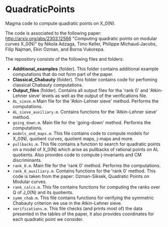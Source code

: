 # QuadraticPoints
Magma code to compute quadratic points on X_0(N). 

The code is associated to the following paper: http://arxiv.org/abs/2303.12566 "Computing quadratic points on modular curves X_0(N)" by Nikola Adzaga, Timo Keller, Philippe Michaud-Jacobs, Filip Najman, Ekin Ozman, and Borna Vukorepa.

The repository consists of the following files and folders:

- **Additional_examples** (folder). This folder contains additional example computations that do not form part of the paper.
- **Classical_Chabauty** (folder). This folder contains code for perfoming classical Chabauty computations.
- **Output_files** (folder). Contains all output files for tha 'rank 0' and 'Atkin-Lehner sieve' levels as well as the output of the verifications file.
- `AL_sieve.m` Main file for the 'Atkin-Lehner sieve' method. Performs the computations.
- `AL_sieve_auxiliary.m`.  Contains functions for the 'Atkin-Lehner sieve' method.
- `going_down.m`. Main file for the 'going-down' method. Performs the computations.
- `models_and_maps.m`.  This file contains code to compute models for X_0(N), quotient curves, quotient maps, j-maps and more.
- `pullbacks.m`.   This file contains a function to search for quadratic points on a model of X_0(N) which arise as pullbacks of rational points on AL quotients. Also provides code to compute j-invariants and CM discriminants. 
- `rank_0.m`. Main file for the 'rank 0' method. Performs the computations.
- `rank_0_auxiliary.m`. Contains functions for the 'rank 0' method. This code is taken from the paper: Ozman-Siksek, Quadratic Points on Modular curves.
- `rank_calcs.m`.  This file contains functions for computing the ranks over Q of J_0(N) and its quotients.
- `symm_chab.m`. This file contains functions for verifying the symmetric Chabauty criterion we use in the Atkin-Lehner sieve.
- `verifications.m`. This file checks (and prints most of) the data presented in the tables of the paper, it also provides coordinates for each quadratic point we consider.
